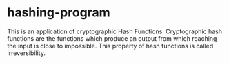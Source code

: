 # hashing-program
This is an application of cryptographic Hash Functions. Cryptographic hash functions are the functions which produce an output from which reaching the input is close to impossible. This property of hash functions is called irreversibility. 
